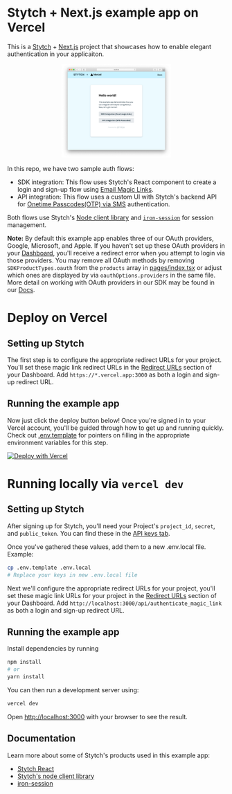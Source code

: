 # Stytch + Next.js example app on Vercel

This is a [Stytch](https://stytch.com) + [Next.js](https://nextjs.org/) project that showcases how to enable elegant authentication in your applicaiton.

<p align="center"><img src="./public/example-app-image.png" alt="stytch" width="50%"/></p>

In this repo, we have two sample auth flows:

- SDK integration: This flow uses Stytch's React component to create a login and sign-up flow using [Email Magic Links](https://stytch.com/docs/api/send-by-email).
- API integration: This flow uses a custom UI with Stytch's backend API for [Onetime Passcodes(OTP) via SMS](https://stytch.com/docs/api/sms-otp-overview) authentication.

Both flows use Stytch's [Node client library](https://github.com/stytchauth/stytch-node) and [`iron-session`](https://github.com/vvo/next-iron-session) for session management.

**Note:** By default this example app enables three of our OAuth providers, Google, Microsoft, and Apple. If you haven't set up these OAuth providers in your [Dashboard](https://stytch.com/dashboard/oauth), you'll receive a redirect error when you attempt to login via those providers. You may remove all OAuth methods by removing `SDKProductTypes.oauth` from the `products` array in [pages/index.tsx](pages/index.tsx) or adjust which ones are displayed by via `oauthOptions.providers` in the same file. More detail on working with OAuth providers in our SDK may be found in our [Docs](https://stytch.com/docs/javascript-sdk#javascript-sdk/oauth).

# Deploy on Vercel

## Setting up Stytch

The first step is to configure the appropriate redirect URLs for your project. You'll set these magic link redirect URLs in the [Redirect URLs](https://stytch.com/dashboard/redirect-urls) section of your Dashboard. Add `https://*.vercel.app:3000` as both a login and sign-up redirect URL.

## Running the example app

Now just click the deploy button below! Once you're signed in to your Vercel account, you'll be guided through how to get up and running quickly. Check out [.env.template](/.env.template) for pointers on filling in the appropriate environment variables for this step.

[![Deploy with Vercel](https://vercel.com/button)](https://vercel.com/new/clone?repository-url=https%3A%2F%2Fgithub.com%2Fvercel%2Fnext.js%2Fblob%2Fcanary%2Fexamples%2Fauth-with-stytch%2F&env=STYTCH_PROJECT_ENV,STYTCH_PROJECT_ID,STYTCH_SECRET,STYTCH_PUBLIC_TOKEN,IRON_SESSION_PASSWORD,IRON_SESSION_COOKIE_NAME&envDescription=All%20variables%20here%20need%20values%2C%20see%20the%20following%20link%20for%20pointers%20on%20how%20to%20feel%20these%20out.&envLink=https%3A%2F%2Fgithub.com%2Fvercel%2Fnext.js%2Fblob%2Fcanary%2Fexamples%2Fauth-with-stytch%2F.env.template&project-name=stytch-nextjs-vercel&repo-name=stytch-nextjs-vercel&demo-title=Stytch%20on%20Next.js%20with%20Vercel&demo-description=Next.js%20example%20app%20using%20Stytch%20authentication&demo-url=https%3A%2F%2Fgithub.com%2Fvercel%2Fnext.js%2Fblob%2Fcanary%2Fexamples%2Fauth-with-stytch&demo-image=https%3A%2F%2Fstytch.com%2Flogo-preview.png)

# Running locally via `vercel dev`

## Setting up Stytch

After signing up for Stytch, you'll need your Project's `project_id`, `secret`, and `public_token`. You can find these in the [API keys tab](https://stytch.com/dashboard/api-keys).

Once you've gathered these values, add them to a new .env.local file.
Example:

```bash
cp .env.template .env.local
# Replace your keys in new .env.local file
```

Next we'll configure the appropriate redirect URLs for your project, you'll set these magic link URLs for your project in the [Redirect URLs](https://stytch.com/dashboard/redirect-urls) section of your Dashboard. Add `http://localhost:3000/api/authenticate_magic_link` as both a login and sign-up redirect URL.

## Running the example app

Install dependencies by running

```bash
npm install
# or
yarn install
```

You can then run a development server using:

```bash
vercel dev
```

Open [http://localhost:3000](http://localhost:3000) with your browser to see the result.

## Documentation

Learn more about some of Stytch's products used in this example app:

- [Stytch React](https://www.npmjs.com/package/@stytch/stytch-react)
- [Stytch's node client library](https://www.npmjs.com/package/stytch)
- [iron-session](https://github.com/vvo/next-iron-session)
